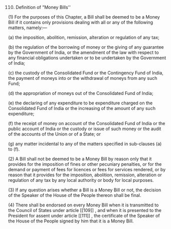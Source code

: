 110. Definition of "Money Bills''

(1) For the purposes of this Chapter, a Bill shall be deemed to be a Money Bill if it contains only provisions dealing with all or any of the following matters, namely:—

(a) the imposition, abolition, remission, alteration or regulation of any tax;

(b) the regulation of the borrowing of money or the giving of any guarantee by the Government of India, or the amendment of the law with respect to any financial obligations undertaken or to be undertaken by the Government of India;

(c) the custody of the Consolidated Fund or the Contingency Fund of India, the payment of moneys into or the withdrawal of moneys from any such Fund;

(d) the appropriation of moneys out of the Consolidated Fund of India;

(e) the declaring of any expenditure to be expenditure charged on the Consolidated Fund of India or the increasing of the amount of any such expenditure;

(f) the receipt of money on account of the Consolidated Fund of India or the public account of India or the custody or issue of such money or the audit of the accounts of the Union or of a State; or

(g) any matter incidental to any of the matters specified in sub-clauses (a) to (f).

(2) A Bill shall not be deemed to be a Money Bill by reason only that it provides for the imposition of fines or other pecuniary penalties, or for the demand or payment of fees for licences or fees for services rendered, or by reason that it provides for the imposition, abolition, remission, alteration or regulation of any tax by any local authority or body for local purposes.

(3) If any question arises whether a Bill is a Money Bill or not, the decision of the Speaker of the House of the People thereon shall be final.

(4) There shall be endorsed on every Money Bill when it is transmitted to the Council of States under article [[109]] , and when it is presented to the President for assent under article [[111]] , the certificate of the Speaker of the House of the People signed by him that it is a Money Bill.

